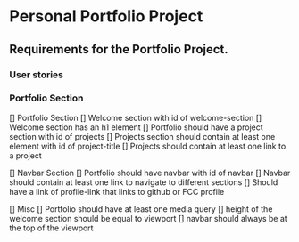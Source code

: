 # Personal Portfolio Project

## Requirements for the Portfolio Project.


### User stories 

### Portfolio Section

[] Portfolio Section
    [] Welcome section with id of welcome-section
    [] Welcome section has an h1 element
    [] Portfolio should have a project section with id of projects
    [] Projects section should contain at least one element with id of project-title
    [] Projects should contain at least one link to a project

[] Navbar Section
    [] Portfolio should have navbar with id of navbar
    [] Navbar should contain at least one link to navigate to different sections
    [] Should have a link of profile-link that links to github or FCC profile

[] Misc
    [] Portfolio should have at least one media query
    [] height of the welcome section should be equal to viewport
    [] navbar should always be at the top of the viewport
